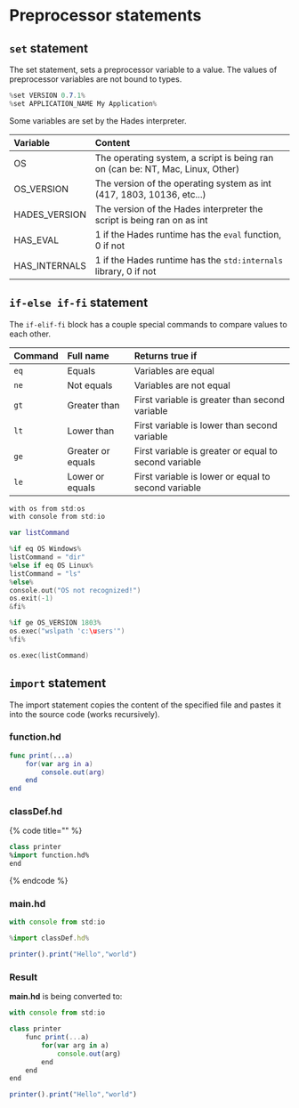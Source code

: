 # Preprocessor statements

## `set` statement

The set statement, sets a preprocessor variable to a value. The values of preprocessor variables are not bound to types. 

```csharp
%set VERSION 0.7.1%
%set APPLICATION_NAME My Application%
```

Some variables are set by the Hades interpreter.

| Variable | Content |
| :--- | :--- |
| OS | The operating system, a script is being ran on \(can be: NT, Mac, Linux, Other\) |
| OS\_VERSION | The version of the operating system as int \(417, 1803, 10136, etc...\) |
| HADES\_VERSION | The version of the Hades interpreter the script is being ran on as int |
| HAS\_EVAL | 1 if the Hades runtime has the `eval` function, 0 if not |
| HAS\_INTERNALS | 1 if the Hades runtime has the `std:internals` library, 0 if not |

## `if-else if-fi` statement

The `if-elif-fi` block has a couple special commands to compare values to each other.

| Command | Full name | Returns true if |
| :--- | :--- | :--- |
| `eq` | Equals | Variables are equal |
| `ne` | Not equals | Variables are not equal |
| `gt` | Greater than | First variable is greater than second variable |
| `lt` | Lower than | First variable is lower than second variable |
| `ge` | Greater or equals | First variable is greater or equal to second variable |
| `le` | Lower or equals | First variable is lower or equal to second variable |

```swift
with os from std:os
with console from std:io

var listCommand

%if eq OS Windows%
listCommand = "dir"
%else if eq OS Linux%
listCommand = "ls"
%else%
console.out("OS not recognized!")
os.exit(-1)
&fi%

%if ge OS_VERSION 1803%
os.exec("wslpath 'c:\users'")
%fi%

os.exec(listCommand)
```

## `import` statement

The import statement copies the content of the specified file and pastes it into the source code \(works recursively\).

### function.hd

```swift
func print(...a)
    for(var arg in a)
        console.out(arg)
    end
end
```

### classDef.hd

{% code title="" %}
```swift
class printer
%import function.hd%
end
```
{% endcode %}

### main.hd

```javascript
with console from std:io

%import classDef.hd%

printer().print("Hello","world")
```

### Result

**main.hd** is being converted to:

```javascript
with console from std:io

class printer
    func print(...a)
        for(var arg in a)
            console.out(arg)
        end
    end
end

printer().print("Hello","world")
```

